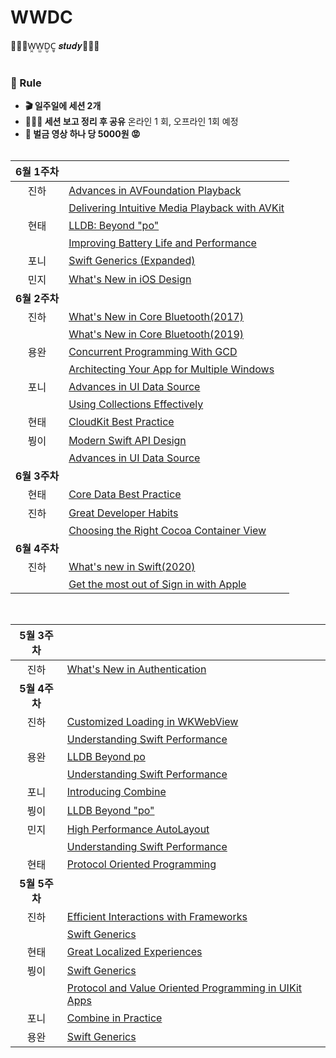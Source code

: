 # WWDC
👩🏻‍💻W̤̯W̤̫D̤̮C̤̥ 𝒔𝒕𝒖𝒅𝒚🧑🏻‍💻 
<br/><br/>
### 📌 Rule
- **🎬 일주일에 세션 2개**  
- **👩🏻‍🏫 세션 보고 정리 후 공유** 온라인 1 회, 오프라인 1회 예정
- **💸 벌금 영상 하나 당 5000원 😡** 
<br/><br/>

|**6월 1주차**||
|:-:|:-|
|진하|[Advances in AVFoundation Playback](https://github.com/HARlBO/WWDC/blob/master/WWDC2016/Advances-in-AVFoundation-Playback.md)|
||[Delivering Intuitive Media Playback with AVKit](https://github.com/HARlBO/WWDC/blob/master/WWDC2019/Delivering-Intuitive-Media-Playback-with-AVKit.md)|
|현태|[LLDB: Beyond "po"](https://github.com/onemoonStudio/WWDC/blob/master/LLDB-Beyond-Po.md)|
||[Improving Battery Life and Performance](https://github.com/onemoonStudio/WWDC/blob/master/Improving-Battery-Life-and-Performance.md)|
|포니|[Swift Generics (Expanded)](https://github.com/popsmile/WWDC/blob/master/2018/Swift%20Generics%20(Expanded).md)|
|민지|[What's New in iOS Design](https://www.notion.so/cmindy/What-s-New-in-iOS-Design-1c4518b4f40a4b07b135cbd79b2cac2f)|
|**6월 2주차**||
|진하|[What's New in Core Bluetooth(2017)](https://github.com/HARlBO/WWDC/blob/master/WWDC2017/Whats-New-in-Core-Bluetooth.md)|
||[What's New in Core Bluetooth(2019)](https://github.com/HARlBO/WWDC/blob/master/WWDC2019/Whats-New-in-Core-Bluetooth.md)|
|용완|[Concurrent Programming With GCD ](https://www.notion.so/wan088/Concurrent-Programming-With-GCD-6e6a2558128d441bb9f31f8d2ab398fb)|
||[Architecting Your App for Multiple Windows](https://www.notion.so/wan088/Architecting-Your-App-for-Multiple-Windows-89273209b8344f92ba8a9e81356b87c5)|
|포니|[Advances in UI Data Source](https://github.com/popsmile/WWDC/blob/master/2019/Advances%20in%20UI%20Data%20Source.md)|
||[Using Collections Effectively](https://github.com/popsmile/WWDC/blob/master/2018/Using%20Collections%20Effectively.md)|
|현태|[CloudKit Best Practice](https://github.com/onemoonStudio/WWDC/blob/master/CloudKit-Best-Practice.md)|
|붱이|[Modern Swift API Design](https://github.com/O-O-wl/WWDC/blob/master/WWDC19/Modern%20Swift%20API%20Design/Modern%20Swift%20API%20Design%20e4a02d6c993647adb28843bc8610c8e7.md)|
||[Advances in UI Data Source](https://github.com/O-O-wl/WWDC/blob/master/WWDC19/Advances%20in%20UI%20Data%20Sources/Advances%20in%20UI%20Data%20Sources.md)|
|**6월 3주차**||
|현태|[Core Data Best Practice](https://github.com/onemoonStudio/WWDC/blob/master/Best-Practice-CoreData.md)|
|진하|[Great Developer Habits](https://github.com/HARlBO/WWDC/blob/master/WWDC2019/Great-Developer-Habits.md)|
||[Choosing the Right Cocoa Container View](https://github.com/HARlBO/WWDC/blob/master/WWDC2017/Choosing-the-Right-Cocoa-Container-View.md)|
|**6월 4주차**||
|진하|[What's new in Swift(2020)](https://github.com/HARlBO/WWDC/blob/master/WWDC2020/Whats-new-in-Swift.md)|
||[Get the most out of Sign in with Apple](https://github.com/HARlBO/WWDC/blob/master/WWDC2020/Get-the-most-out-of-Sign-in-with-Apple.md)|

<br/>

|**5월 3주차**||
|:-:|:-|
|진하|[What's New in Authentication](https://github.com/Jinha2/WWDC/blob/master/WWDC2019/Whats-New-in-Authentication.md)|
|**5월 4주차**||
|진하|[Customized Loading in WKWebView](https://github.com/Jinha2/WWDC/blob/master/WWDC2017/Customized-Loading-in-WKWebView.md)|
||[Understanding Swift Performance](https://github.com/Jinha2/WWDC/blob/master/WWDC2016/Understanding-Swift-Performance.md)|
|용완|[LLDB Beyond po](https://github.com/mash-up-kr/WWDC/blob/master/LLDB-Beyond-po.md)|
||[Understanding Swift Performance](https://www.notion.so/wan088/Understanding-Swift-Performance-09eb2bf6ceda4f1f9b561db7059ff0de)|
|포니|[Introducing Combine](https://github.com/popsmile/WWDC/blob/master/2019/Introducing%20Combine.md)|
|붱이|[LLDB Beyond "po"](https://github.com/O-O-wl/WWDC/blob/master/WWDC18/LLDB%20Beyond%20po/LLDB%20Beyond%20po%20b59a68ceafdc4d9db34dcfcd839d6a0e.md)|
|민지|[High Performance AutoLayout](https://www.notion.so/cmindy/3c971177e1ef48398085b81d141d24b5?v=9ded98a92de24fb08b3302c4b2abc1f6)|
||[Understanding Swift Performance](https://www.notion.so/cmindy/Understanding-Swift-Performance-1b09d5426c2c478c80777e3012cbfe6b)|
|현태|[Protocol Oriented Programming](https://github.com/onemoonStudio/WWDC/blob/master/Protocol-Oriented-Programming.md)|
|**5월 5주차**||
|진하|[Efficient Interactions with Frameworks](https://github.com/Jinha2/WWDC/blob/master/WWDC2017/Efficient-Interactions-with-Frameworks.md)|
||[Swift Generics](https://github.com/HARlBO/WWDC/blob/master/WWDC2018/Swift-Generics.md)|
|현태|[Great Localized Experiences](https://github.com/onemoonStudio/WWDC/blob/master/Great-Localized-Experieces.md)|
|붱이|[Swift Generics](https://github.com/O-O-wl/WWDC/blob/master/WWDC18/Swift%20Generics/Swift%20Generics.md)|
||[Protocol and Value Oriented Programming in UIKit Apps](https://github.com/O-O-wl/WWDC/blob/master/WWDC16/Protocol%20and%20Value%20Oriented%20Programming%20in%20UIKit.md)|
|포니|[Combine in Practice](https://github.com/popsmile/WWDC/blob/master/2019/Combine%20in%20Practice.md)|
|용완|[Swift Generics](https://www.notion.so/wan088/Swift-Generics-Expanded-bf26fe8f61224417ae2b35131b0673c1)|

<br/>
